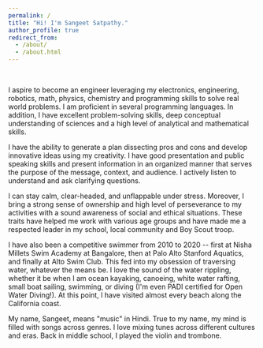 ```yaml
---
permalink: /
title: "Hi! I'm Sangeet Satpathy."
author_profile: true
redirect_from: 
  - /about/
  - /about.html
---
```


<br>

I aspire to become an engineer leveraging my electronics, engineering, robotics, math, physics, chemistry and programming skills to solve real world problems. I am proficient in several programming languages. In addition, I have excellent problem-solving skills, deep conceptual understanding of sciences and a high level of analytical and mathematical skills. 


I have the ability to generate a plan dissecting pros and cons and develop innovative ideas using my creativity. I have good presentation and public speaking skills and present information in an organized manner that serves the purpose of the message, context, and audience. I actively listen to understand and ask clarifying questions. 


I can stay calm, clear-headed, and unflappable under stress. Moreover, I bring a strong sense of ownership and high level of perseverance to my activities with a sound awareness of social and ethical situations. These traits have helped me work with various age groups and have made me a respected leader in my school, local community and Boy Scout troop.

I have also been a competitive swimmer from 2010 to 2020 -- first at Nisha Millets Swim Academy at Bangalore, then at Palo Alto Stanford Aquatics, and finally at Alto Swim Club. This fed into my obsession of traversing water, whatever the means be. I love the sound of the water rippling, whether it be when I am ocean kayaking, canoeing, white water rafting, small boat sailing, swimming, or diving (I'm even PADI certified for Open Water Diving!). At this point, I have visited almost every beach along the California coast.

My name, Sangeet, means "music" in Hindi. True to my name, my mind is filled with songs across genres.  I love mixing tunes across different cultures and eras. Back in middle school, I played the violin and trombone.

